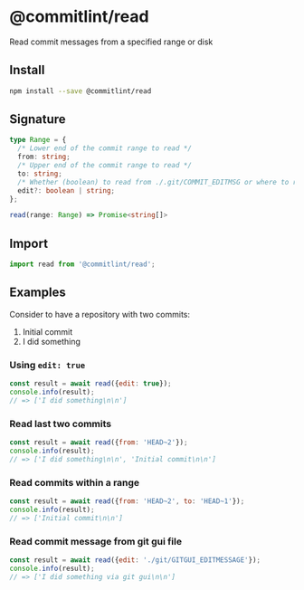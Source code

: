 # @commitlint/read

Read commit messages from a specified range or disk

## Install

```sh
npm install --save @commitlint/read
```

## Signature

```ts
type Range = {
  /* Lower end of the commit range to read */
  from: string;
  /* Upper end of the commit range to read */
  to: string;
  /* Whether (boolean) to read from ./.git/COMMIT_EDITMSG or where to read from (string) */
  edit?: boolean | string;
};

read(range: Range) => Promise<string[]>
```

## Import

```js
import read from '@commitlint/read';
```

## Examples

Consider to have a repository with two commits:

1. Initial commit
2. I did something

### Using `edit: true`

```js
const result = await read({edit: true});
console.info(result);
// => ['I did something\n\n']
```

### Read last two commits

```js
const result = await read({from: 'HEAD~2'});
console.info(result);
// => ['I did something\n\n', 'Initial commit\n\n']
```

### Read commits within a range

```js
const result = await read({from: 'HEAD~2', to: 'HEAD~1'});
console.info(result);
// => ['Initial commit\n\n']
```

### Read commit message from git gui file

```js
const result = await read({edit: './git/GITGUI_EDITMESSAGE'});
console.info(result);
// => ['I did something via git gui\n\n']
```
